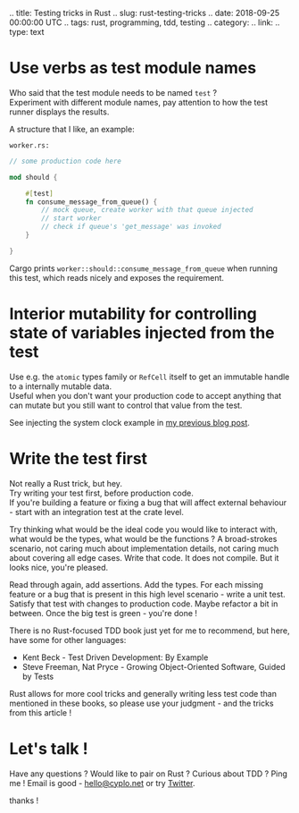 .. title: Testing tricks in Rust
.. slug: rust-testing-tricks
.. date: 2018-09-25 00:00:00 UTC
.. tags: rust, programming, tdd, testing
.. category: 
.. link: 
.. type: text

# Use verbs as test module names

Who said that the test module needs to be named `test` ?   
Experiment with different module names, pay attention to how the test runner displays the results.

A structure that I like, an example:

`worker.rs:`
```rust
// some production code here

mod should {

    #[test]
    fn consume_message_from_queue() {
        // mock queue, create worker with that queue injected
        // start worker
        // check if queue's 'get_message' was invoked
    }

}
```

Cargo prints `worker::should::consume_message_from_queue` when running this test, which reads nicely and exposes the requirement.

# Interior mutability for controlling state of variables injected from the test

Use e.g. the `atomic` types family or `RefCell` itself to get an immutable handle to a internally mutable data.  
Useful when you don't want your production code to accept anything that can mutate but you still want to control that value from the test.  

See injecting the system clock example in [my previous blog post](https://blog.cyplo.net/posts/2018/07/rust-injection.html).

# Write the test first

Not really a Rust trick, but hey.  
Try writing your test first, before production code.   
If you're building a feature or fixing a bug that will affect external behaviour - start with an integration test at the crate level.  

Try thinking what would be the ideal code you would like to interact with, what would be the types, what would be the functions ? A broad-strokes scenario, not caring much about implementation details, not caring much about covering all edge cases. Write that code. It does not compile. But it looks nice, you're pleased.  

Read through again, add assertions. Add the types. For each missing feature or a bug that is present in this high level scenario - write a unit test. Satisfy that test with changes to production code. Maybe refactor a bit in between. Once the big test is green - you're done !  

There is no Rust-focused TDD book just yet for me to recommend, but here, have some for other languages:  

* Kent Beck - Test Driven Development: By Example
* Steve Freeman, Nat Pryce - Growing Object-Oriented Software, Guided by Tests

Rust allows for more cool tricks and generally writing less test code than mentioned in these books, so please use your judgment - and the tricks from this article !  

# Let's talk !

Have any questions ? Would like to pair on Rust ? Curious about TDD ? Ping me !
Email is good - [hello@cyplo.net](mailto:hello@cyplo.net) or try [Twitter](https://twitter.com/cyplo).  

thanks !
